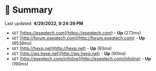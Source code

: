 # 📖 Summary
Last updated: **4/29/2022, 9:24:39 PM**

- `GET` [https://eseqtech.com](https://eseqtech.com) - **Up** (273ms)
- `GET` [http://forum.eseqtech.com](http://forum.eseqtech.com) - **Up** (6538ms)
- `GET` [http://hexp.net](http://hexp.net) - **Up** (83ms)
- `GET` [http://ws.hexp.net](http://ws.hexp.net) - **Up** (90ms)
- `GET` [http://eseqtech.com/infoline](http://eseqtech.com/infoline) - **Up** (190ms)
